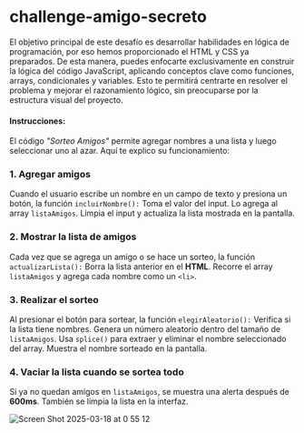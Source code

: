 # challenge-amigo-secreto
El objetivo principal de este desafío es desarrollar habilidades en lógica de programación, por eso hemos proporcionado el HTML y CSS ya preparados. De esta manera, puedes enfocarte exclusivamente en construir la lógica del código JavaScript, aplicando conceptos clave como funciones, arrays, condicionales y variables. Esto te permitirá centrarte en resolver el problema y mejorar el razonamiento lógico, sin preocuparse por la estructura visual del proyecto.

#### Instrucciones:
El código *"Sorteo Amigos"* permite agregar nombres a una lista y luego seleccionar uno al azar. Aquí te explico su funcionamiento:

### 1. Agregar amigos
Cuando el usuario escribe un nombre en un campo de texto y presiona un botón, la función ```incluirNombre():```
Toma el valor del input.
Lo agrega al array ```listaAmigos```.
Limpia el input y actualiza la lista mostrada en la pantalla.

### 2. Mostrar la lista de amigos
Cada vez que se agrega un amigo o se hace un sorteo, la función ```actualizarLista():```
Borra la lista anterior en el **HTML**.
Recorre el array ```listaAmigos``` y agrega cada nombre como un ```<li>```.

### 3. Realizar el sorteo
Al presionar el botón para sortear, la función ```elegirAleatorio():```
Verifica si la lista tiene nombres.
Genera un número aleatorio dentro del tamaño de ```listaAmigos```.
Usa ```splice()``` para extraer y eliminar el nombre seleccionado del array.
Muestra el nombre sorteado en la pantalla.

### 4. Vaciar la lista cuando se sortea todo
Si ya no quedan amigos en ```listaAmigos```, se muestra una alerta después de **600ms**.
También se limpia la lista en la interfaz.

![Screen Shot 2025-03-18 at 0 55 12](https://github.com/user-attachments/assets/7d1b5ba6-0f39-43de-b268-be3c341ea7af)
